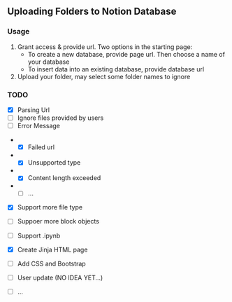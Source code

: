 ## Uploading Folders to Notion Database

### Usage
1. Grant access & provide url. Two options in the starting page:
    - To create a new database, provide page url. Then choose a name of your database
    - To insert data into an existing database, provide database url
2. Upload your folder, may select some folder names to ignore

### TODO
- [x] Parsing Url
- [ ] Ignore files provided by users
- [ ] Error Message
- - [x] Failed url
- - [x] Unsupported type
- - [x] Content length exceeded
- - [ ] ...
- [x] Support more file type
- [ ] Suppoer more block objects
- [ ] Support .ipynb
- [x] Create Jinja HTML page
- [ ] Add CSS and Bootstrap
- [ ] User update (NO IDEA YET...)
- [ ] ...

